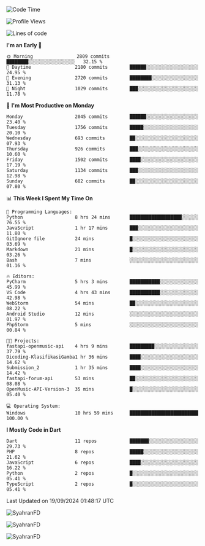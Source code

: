 <!--START_SECTION:waka-->
![Code Time](http://img.shields.io/badge/Code%20Time-427%20hrs%2051%20mins-blue)

![Profile Views](http://img.shields.io/badge/Profile%20Views-14-blue)

![Lines of code](https://img.shields.io/badge/From%20Hello%20World%20I%27ve%20Written-3.5%20million%20lines%20of%20code-blue)

**I'm an Early 🐤** 

```text
🌞 Morning                2809 commits        ████████░░░░░░░░░░░░░░░░░   32.15 % 
🌆 Daytime                2180 commits        ██████░░░░░░░░░░░░░░░░░░░   24.95 % 
🌃 Evening                2720 commits        ████████░░░░░░░░░░░░░░░░░   31.13 % 
🌙 Night                  1029 commits        ███░░░░░░░░░░░░░░░░░░░░░░   11.78 % 
```
📅 **I'm Most Productive on Monday** 

```text
Monday                   2045 commits        ██████░░░░░░░░░░░░░░░░░░░   23.40 % 
Tuesday                  1756 commits        █████░░░░░░░░░░░░░░░░░░░░   20.10 % 
Wednesday                693 commits         ██░░░░░░░░░░░░░░░░░░░░░░░   07.93 % 
Thursday                 926 commits         ███░░░░░░░░░░░░░░░░░░░░░░   10.60 % 
Friday                   1502 commits        ████░░░░░░░░░░░░░░░░░░░░░   17.19 % 
Saturday                 1134 commits        ███░░░░░░░░░░░░░░░░░░░░░░   12.98 % 
Sunday                   682 commits         ██░░░░░░░░░░░░░░░░░░░░░░░   07.80 % 
```


📊 **This Week I Spent My Time On** 

```text
💬 Programming Languages: 
Python                   8 hrs 24 mins       ███████████████████░░░░░░   76.55 % 
JavaScript               1 hr 17 mins        ███░░░░░░░░░░░░░░░░░░░░░░   11.80 % 
GitIgnore file           24 mins             █░░░░░░░░░░░░░░░░░░░░░░░░   03.69 % 
Markdown                 21 mins             █░░░░░░░░░░░░░░░░░░░░░░░░   03.26 % 
Bash                     7 mins              ░░░░░░░░░░░░░░░░░░░░░░░░░   01.16 % 

🔥 Editors: 
PyCharm                  5 hrs 3 mins        ███████████░░░░░░░░░░░░░░   45.99 % 
VS Code                  4 hrs 43 mins       ███████████░░░░░░░░░░░░░░   42.98 % 
WebStorm                 54 mins             ██░░░░░░░░░░░░░░░░░░░░░░░   08.22 % 
Android Studio           12 mins             ░░░░░░░░░░░░░░░░░░░░░░░░░   01.97 % 
PhpStorm                 5 mins              ░░░░░░░░░░░░░░░░░░░░░░░░░   00.84 % 

🐱‍💻 Projects: 
fastapi-openmusic-api    4 hrs 9 mins        █████████░░░░░░░░░░░░░░░░   37.79 % 
Dicoding-KlasifikasiGamba1 hr 36 mins        ████░░░░░░░░░░░░░░░░░░░░░   14.62 % 
Submission_2             1 hr 35 mins        ████░░░░░░░░░░░░░░░░░░░░░   14.42 % 
fastapi-forum-api        53 mins             ██░░░░░░░░░░░░░░░░░░░░░░░   08.08 % 
OpenMusic-API-Version-3  35 mins             █░░░░░░░░░░░░░░░░░░░░░░░░   05.40 % 

💻 Operating System: 
Windows                  10 hrs 59 mins      █████████████████████████   100.00 % 
```

**I Mostly Code in Dart** 

```text
Dart                     11 repos            ███████░░░░░░░░░░░░░░░░░░   29.73 % 
PHP                      8 repos             █████░░░░░░░░░░░░░░░░░░░░   21.62 % 
JavaScript               6 repos             ████░░░░░░░░░░░░░░░░░░░░░   16.22 % 
Python                   2 repos             █░░░░░░░░░░░░░░░░░░░░░░░░   05.41 % 
TypeScript               2 repos             █░░░░░░░░░░░░░░░░░░░░░░░░   05.41 % 
```




 Last Updated on 19/09/2024 01:48:17 UTC
<!--END_SECTION:waka-->

<p align="left">
  <img src="https://github-readme-stats.vercel.app/api/top-langs?username=SyahranFD&layout=donut&hide=C%2B%2B,CMake,css&show_icons=true&locale=en&&theme=blueberry" alt="SyahranFD" />
</p>

<p align="left">
  <img src="https://github-readme-stats.vercel.app/api?username=SyahranFD&show_icons=true&locale=en&theme=blueberry" alt="SyahranFD" />
</p>

<p align="left">
  <img src="https://streak-stats.demolab.com/?user=SyahranFD&theme=blueberry" alt="SyahranFD"/>
</p>
